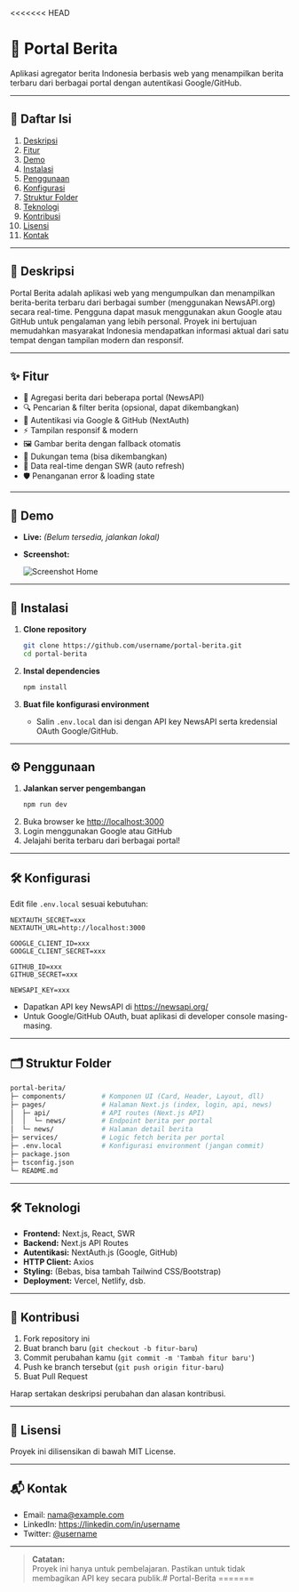 <<<<<<< HEAD
# 📘 Portal Berita

Aplikasi agregator berita Indonesia berbasis web yang menampilkan berita terbaru dari berbagai portal dengan autentikasi Google/GitHub.

---

## 📜 Daftar Isi
1. [Deskripsi](#deskripsi)  
2. [Fitur](#fitur)  
3. [Demo](#demo)  
4. [Instalasi](#instalasi)  
5. [Penggunaan](#penggunaan)  
6. [Konfigurasi](#konfigurasi)  
7. [Struktur Folder](#struktur-folder)  
8. [Teknologi](#teknologi)  
9. [Kontribusi](#kontribusi)  
10. [Lisensi](#lisensi)  
11. [Kontak](#kontak)

---

## 📖 Deskripsi

Portal Berita adalah aplikasi web yang mengumpulkan dan menampilkan berita-berita terbaru dari berbagai sumber (menggunakan NewsAPI.org) secara real-time. Pengguna dapat masuk menggunakan akun Google atau GitHub untuk pengalaman yang lebih personal. Proyek ini bertujuan memudahkan masyarakat Indonesia mendapatkan informasi aktual dari satu tempat dengan tampilan modern dan responsif.

---

## ✨ Fitur

- 📰 Agregasi berita dari beberapa portal (NewsAPI)
- 🔍 Pencarian & filter berita (opsional, dapat dikembangkan)
- 🔐 Autentikasi via Google & GitHub (NextAuth)
- ⚡ Tampilan responsif & modern
- 🖼️ Gambar berita dengan fallback otomatis
- 🌙 Dukungan tema (bisa dikembangkan)
- 🔄 Data real-time dengan SWR (auto refresh)
- 🛡️ Penanganan error & loading state

---

## 🎥 Demo

- **Live:** _(Belum tersedia, jalankan lokal)_
- **Screenshot:**

  ![Screenshot Home](./assets/screenshot-home.png)

---

## 🚀 Instalasi

1. **Clone repository**
   ```bash
   git clone https://github.com/username/portal-berita.git
   cd portal-berita
   ```

2. **Instal dependencies**
   ```bash
   npm install
   ```

3. **Buat file konfigurasi environment**
   - Salin `.env.local` dan isi dengan API key NewsAPI serta kredensial OAuth Google/GitHub.

---

## ⚙️ Penggunaan

1. **Jalankan server pengembangan**
   ```bash
   npm run dev
   ```
2. Buka browser ke [http://localhost:3000](http://localhost:3000)
3. Login menggunakan Google atau GitHub
4. Jelajahi berita terbaru dari berbagai portal!

---

## 🛠️ Konfigurasi

Edit file `.env.local` sesuai kebutuhan:

```env
NEXTAUTH_SECRET=xxx
NEXTAUTH_URL=http://localhost:3000

GOOGLE_CLIENT_ID=xxx
GOOGLE_CLIENT_SECRET=xxx

GITHUB_ID=xxx
GITHUB_SECRET=xxx

NEWSAPI_KEY=xxx
```

- Dapatkan API key NewsAPI di https://newsapi.org/
- Untuk Google/GitHub OAuth, buat aplikasi di developer console masing-masing.

---

## 🗂️ Struktur Folder

```bash
portal-berita/
├─ components/         # Komponen UI (Card, Header, Layout, dll)
├─ pages/              # Halaman Next.js (index, login, api, news)
│  ├─ api/             # API routes (Next.js API)
│  │  └─ news/         # Endpoint berita per portal
│  └─ news/            # Halaman detail berita
├─ services/           # Logic fetch berita per portal
├─ .env.local          # Konfigurasi environment (jangan commit)
├─ package.json
├─ tsconfig.json
└─ README.md
```

---

## 🛠️ Teknologi

- **Frontend:** Next.js, React, SWR
- **Backend:** Next.js API Routes
- **Autentikasi:** NextAuth.js (Google, GitHub)
- **HTTP Client:** Axios
- **Styling:** (Bebas, bisa tambah Tailwind CSS/Bootstrap)
- **Deployment:** Vercel, Netlify, dsb.

---

## 🤝 Kontribusi

1. Fork repository ini
2. Buat branch baru (`git checkout -b fitur-baru`)
3. Commit perubahan kamu (`git commit -m 'Tambah fitur baru'`)
4. Push ke branch tersebut (`git push origin fitur-baru`)
5. Buat Pull Request

Harap sertakan deskripsi perubahan dan alasan kontribusi.

---

## 📄 Lisensi

Proyek ini dilisensikan di bawah MIT License.

---

## 📬 Kontak

- Email: nama@example.com
- LinkedIn: https://linkedin.com/in/username
- Twitter: [@username](https://twitter.com/username)

---

> **Catatan:**  
> Proyek ini hanya untuk pembelajaran. Pastikan untuk tidak membagikan API key secara publik.# Portal-Berita
=======
